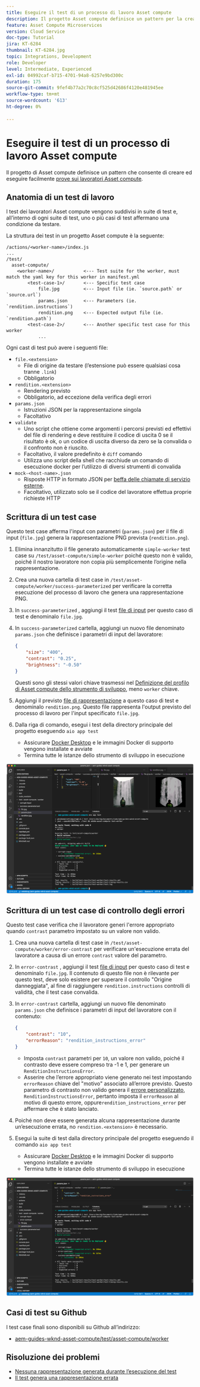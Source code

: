 ```yaml
---
title: Eseguire il test di un processo di lavoro Asset compute
description: Il progetto Asset compute definisce un pattern per la creazione e l’esecuzione di test di lavoratori Asset compute.
feature: Asset Compute Microservices
version: Cloud Service
doc-type: Tutorial
jira: KT-6284
thumbnail: KT-6284.jpg
topic: Integrations, Development
role: Developer
level: Intermediate, Experienced
exl-id: 04992caf-b715-4701-94a8-6257e9bd300c
duration: 175
source-git-commit: 9fef4b77a2c70c8cf525d42686f4120e481945ee
workflow-type: tm+mt
source-wordcount: '613'
ht-degree: 0%

---
```


# Eseguire il test di un processo di lavoro Asset compute

Il progetto di Asset compute definisce un pattern che consente di creare ed eseguire facilmente [prove sui lavoratori Asset compute](https://experienceleague.adobe.com/docs/asset-compute/using/extend/test-custom-application.html).

## Anatomia di un test di lavoro

I test dei lavoratori Asset compute vengono suddivisi in suite di test e, all’interno di ogni suite di test, uno o più casi di test affermano una condizione da testare.

La struttura dei test in un progetto Asset compute è la seguente:

```
/actions/<worker-name>/index.js
...
/test/
  asset-compute/
    <worker-name>/           <--- Test suite for the worker, must match the yaml key for this worker in manifest.yml
        <test-case-1>/       <--- Specific test case 
            file.jpg         <--- Input file (ie. `source.path` or `source.url`)
            params.json      <--- Parameters (ie. `rendition.instructions`)
            rendition.png    <--- Expected output file (ie. `rendition.path`)
        <test-case-2>/       <--- Another specific test case for this worker
            ...
```

Ogni cast di test può avere i seguenti file:

+ `file.<extension>`
   + File di origine da testare (l’estensione può essere qualsiasi cosa tranne `.link`)
   + Obbligatorio
+ `rendition.<extension>`
   + Rendering previsto
   + Obbligatorio, ad eccezione della verifica degli errori
+ `params.json`
   + Istruzioni JSON per la rappresentazione singola
   + Facoltativo
+ `validate`
   + Uno script che ottiene come argomenti i percorsi previsti ed effettivi del file di rendering e deve restituire il codice di uscita 0 se il risultato è ok, o un codice di uscita diverso da zero se la convalida o il confronto non è riuscito.
   + Facoltativo, il valore predefinito è `diff` comando
   + Utilizza uno script della shell che racchiude un comando di esecuzione docker per l’utilizzo di diversi strumenti di convalida
+ `mock-<host-name>.json`
   + Risposte HTTP in formato JSON per [beffa delle chiamate di servizio esterne](https://www.mock-server.com/mock_server/creating_expectations.html).
   + Facoltativo, utilizzato solo se il codice del lavoratore effettua proprie richieste HTTP

## Scrittura di un test case

Questo test case afferma l&#39;input con parametri (`params.json`) per il file di input (`file.jpg`) genera la rappresentazione PNG prevista (`rendition.png`).

1. Elimina innanzitutto il file generato automaticamente `simple-worker` test case su `/test/asset-compute/simple-worker` poiché questo non è valido, poiché il nostro lavoratore non copia più semplicemente l’origine nella rappresentazione.
1. Crea una nuova cartella di test case in `/test/asset-compute/worker/success-parameterized` per verificare la corretta esecuzione del processo di lavoro che genera una rappresentazione PNG.
1. In `success-parameterized` , aggiungi il test [file di input](./assets/test/success-parameterized/file.jpg) per questo caso di test e denominalo `file.jpg`.
1. In `success-parameterized` cartella, aggiungi un nuovo file denominato `params.json` che definisce i parametri di input del lavoratore:

   ```json
   { 
       "size": "400",
       "contrast": "0.25",
       "brightness": "-0.50"
   }
   ```

   Questi sono gli stessi valori chiave trasmessi nel [Definizione del profilo di Asset compute dello strumento di sviluppo](../develop/development-tool.md), meno `worker` chiave.

1. Aggiungi il previsto [file di rappresentazione](./assets/test/success-parameterized/rendition.png) a questo caso di test e denominalo `rendition.png`. Questo file rappresenta l&#39;output previsto del processo di lavoro per l&#39;input specificato `file.jpg`.
1. Dalla riga di comando, esegui i test della directory principale del progetto eseguendo `aio app test`
   + Assicurare [Docker Desktop](../set-up/development-environment.md#docker) e le immagini Docker di supporto vengono installate e avviate
   + Termina tutte le istanze dello strumento di sviluppo in esecuzione

![Test - Completato ](./assets/test/success-parameterized/result.png)

## Scrittura di un test case di controllo degli errori

Questo test case verifica che il lavoratore generi l&#39;errore appropriato quando `contrast` parametro impostato su un valore non valido.

1. Crea una nuova cartella di test case in `/test/asset-compute/worker/error-contrast` per verificare un&#39;esecuzione errata del lavoratore a causa di un errore `contrast` valore del parametro.
1. In `error-contrast` , aggiungi il test [file di input](./assets/test/error-contrast/file.jpg) per questo caso di test e denominalo `file.jpg`. Il contenuto di questo file non è rilevante per questo test, deve solo esistere per superare il controllo &quot;Origine danneggiata&quot;, al fine di raggiungere `rendition.instructions` controlli di validità, che il test case convalida.
1. In `error-contrast` cartella, aggiungi un nuovo file denominato `params.json` che definisce i parametri di input del lavoratore con il contenuto:

   ```json
   {
       "contrast": "10",
       "errorReason": "rendition_instructions_error"
   }
   ```

   + Imposta `contrast` parametri per `10`, un valore non valido, poiché il contrasto deve essere compreso tra -1 e 1, per generare un `RenditionInstructionsError`.
   + Asserire che l’errore appropriato viene generato nei test impostando `errorReason` chiave del &quot;motivo&quot; associato all’errore previsto. Questo parametro di contrasto non valido genera il [errore personalizzato](../develop/worker.md#errors), `RenditionInstructionsError`, pertanto imposta il `errorReason` al motivo di questo errore, oppure`rendition_instructions_error` per affermare che è stato lanciato.

1. Poiché non deve essere generata alcuna rappresentazione durante un’esecuzione errata, no `rendition.<extension>` è necessario.
1. Esegui la suite di test dalla directory principale del progetto eseguendo il comando `aio app test`
   + Assicurare [Docker Desktop](../set-up/development-environment.md#docker) e le immagini Docker di supporto vengono installate e avviate
   + Termina tutte le istanze dello strumento di sviluppo in esecuzione

![Test - Contrasto errore](./assets/test/error-contrast/result.png)

## Casi di test su Github

I test case finali sono disponibili su Github all’indirizzo:

+ [aem-guides-wknd-asset-compute/test/asset-compute/worker](https://github.com/adobe/aem-guides-wknd-asset-compute/tree/master/test/asset-compute/worker)

## Risoluzione dei problemi

+ [Nessuna rappresentazione generata durante l’esecuzione del test](../troubleshooting.md#test-no-rendition-generated)
+ [Il test genera una rappresentazione errata](../troubleshooting.md#tests-generates-incorrect-rendition)
